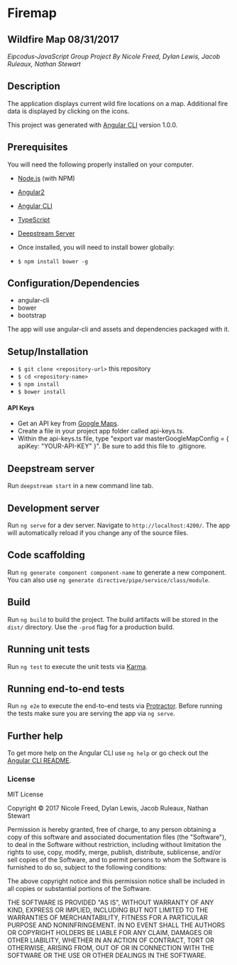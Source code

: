 # Firemap

## Wildfire Map 08/31/2017

_Eipcodus-JavaScript Group Project By Nicole Freed, Dylan Lewis, Jacob Ruleaux, Nathan Stewart_

## Description

The application displays current wild fire locations on a map. Additional fire data is displayed by clicking on the icons.

This project was generated with [Angular CLI](https://github.com/angular/angular-cli) version 1.0.0.

## Prerequisites

You will need the following properly installed on your computer.

* [Node.js](https://nodejs.org/) (with NPM)
* [Angular2](https://angular.io/)
* [Angular CLI](https://github.com/angular/angular-cli)
* [TypeScript](http://www.typescriptlang.org/index.html)
* [Deepstream Server](https://deepstreamhub.com/open-source/)

* Once installed, you will need to install bower globally:
* `$ npm install bower -g`

## Configuration/Dependencies

* angular-cli
* bower
* bootstrap

The app will use angular-cli and assets and dependencies packaged with it.

## Setup/Installation

* `$ git clone <repository-url>` this repository
* `$ cd <repository-name>`
* `$ npm install`
* `$ bower install`

#### API Keys

* Get an API key from [Google Maps](https://developers.google.com/maps/documentation/javascript/get-api-key).
* Create a file in your project app  folder called api-keys.ts.
* Within the api-keys.ts file, type "export var masterGoogleMapConfig = { apiKey: "YOUR-API-KEY" }". Be sure to add this file to .gitignore.

## Deepstream server

Run `deepstream start` in a new command line tab.

## Development server

Run `ng serve` for a dev server. Navigate to `http://localhost:4200/`. The app will automatically reload if you change any of the source files.

## Code scaffolding

Run `ng generate component component-name` to generate a new component. You can also use `ng generate directive/pipe/service/class/module`.

## Build

Run `ng build` to build the project. The build artifacts will be stored in the `dist/` directory. Use the `-prod` flag for a production build.

## Running unit tests

Run `ng test` to execute the unit tests via [Karma](https://karma-runner.github.io).

## Running end-to-end tests

Run `ng e2e` to execute the end-to-end tests via [Protractor](http://www.protractortest.org/).
Before running the tests make sure you are serving the app via `ng serve`.

## Further help

To get more help on the Angular CLI use `ng help` or go check out the [Angular CLI README](https://github.com/angular/angular-cli/blob/master/README.md).


### License

MIT License

Copyright &copy; 2017 Nicole Freed, Dylan Lewis, Jacob Ruleaux, Nathan Stewart

Permission is hereby granted, free of charge, to any person obtaining a copy
of this software and associated documentation files (the "Software"), to deal
in the Software without restriction, including without limitation the rights
to use, copy, modify, merge, publish, distribute, sublicense, and/or sell
copies of the Software, and to permit persons to whom the Software is
furnished to do so, subject to the following conditions:

The above copyright notice and this permission notice shall be included in all
copies or substantial portions of the Software.

THE SOFTWARE IS PROVIDED "AS IS", WITHOUT WARRANTY OF ANY KIND, EXPRESS OR
IMPLIED, INCLUDING BUT NOT LIMITED TO THE WARRANTIES OF MERCHANTABILITY,
FITNESS FOR A PARTICULAR PURPOSE AND NONINFRINGEMENT. IN NO EVENT SHALL THE
AUTHORS OR COPYRIGHT HOLDERS BE LIABLE FOR ANY CLAIM, DAMAGES OR OTHER
LIABILITY, WHETHER IN AN ACTION OF CONTRACT, TORT OR OTHERWISE, ARISING FROM,
OUT OF OR IN CONNECTION WITH THE SOFTWARE OR THE USE OR OTHER DEALINGS IN THE
SOFTWARE.
